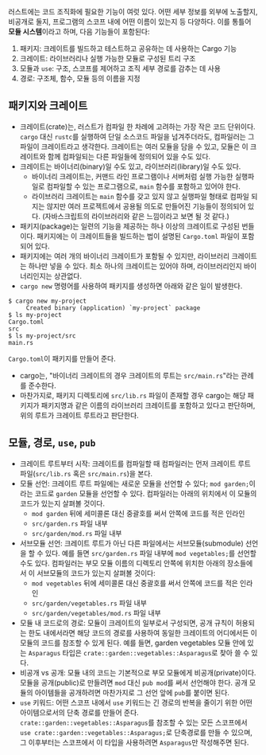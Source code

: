 러스트에는 코드 조직화에 필요한 기능이 여럿 있다. 어떤 세부 정보를 외부에 노출할지, 비공개로 둘지, 프로그램의 스코프 내에 어떤 이름이 있는지 등 다양하다. 이를 통틀어 **모듈 시스템**이라고 하며, 다음 기능들이 포함된다:

1. 패키지: 크레이트를 빌드하고 테스트하고 공유하는 데 사용하는 Cargo 기능
2. 크레이트: 라이브러리나 실행 가능한 모듈로 구성된 트리 구조
3. 모듈과 `use`: 구조, 스코프를 제어하고 조직 세부 경로를 감추는 데 사용
4. 경로: 구조체, 함수, 모듈 등의 이름을 지정

## 패키지와 크레이트

- 크레이트(crate)는, 러스트가 컴파일 한 차례에 고려하는 가장 작은 코드 단위이다. `cargo` 대신 `rustc`를 실행하여 단일 소스코드 파일을 넘겨주더라도, 컴파일러는 그 파일이 크레이트라고 생각한다. 크레이트는 여러 모듈을 담을 수 있고, 모듈은 이 크레이트와 함께 컴파일되는 다른 파일들에 정의되어 있을 수도 있다.
- 크레이트는 바이너리(binary)일 수도 있고, 라이브러리(library)일 수도 있다.
  - 바이너리 크레이트는, 커맨드 라인 프로그램이나 서버처럼 실행 가능한 실행파일로 컴파일할 수 있는 프로그램으로, `main` 함수를 포함하고 있어야 한다.
  - 라이브러리 크레이트는 `main` 함수를 갖고 있지 않고 실행파일 형태로 컴파일 되지는 않지만 여러 프로젝트에서 공용될 의도로 만들어진 기능들이 정의되어 있다. (자바스크립트의 라이브러리와 같은 느낌이라고 보면 될 것 같다.)
- 패키지(package)는 일련의 기능을 제공하는 하나 이상의 크레이트로 구성된 번들이다. 패키지에는 이 크레이트들을 빌드하는 법이 설명된 `Cargo.toml` 파일이 포함되어 있다.
- 패키지에는 여러 개의 바이너리 크레이트가 포함될 수 있지만, 라이브러리 크레이트는 하나만 넣을 수 있다. 최소 하나의 크레이트는 있어야 하며, 라이브러리인지 바이너리인지는 상관없다.
- `cargo new` 명령어를 사용하여 패키지를 생성하면 아래와 같은 일이 발생한다.

```
$ cargo new my-project
     Created binary (application) `my-project` package
$ ls my-project
Cargo.toml
src
$ ls my-project/src
main.rs
```

`Cargo.toml`이 패키지를 만들어 준다.

- cargo는, "바이너리 크레이트의 경우 크레이트의 루트는 `src/main.rs`"라는 관례를 준수한다.
- 마찬가지로, 패키지 디렉토리에 `src/lib.rs` 파일이 존재할 경우 cargo는 해당 패키지가 패키지명과 같은 이름의 라이브러리 크레이트를 포함하고 있다고 판단하며, 위의 루트가 크레이트 루트라고 판단한다.

## 모듈, 경로, `use`, `pub`

- 크레이트 루트부터 시작: 크레이트를 컴파일할 때 컴파일러는 먼저 크레이트 루트 파일(`src/lib.rs` 혹은 `src/main.rs`)을 본다.
- 모듈 선언: 크레이트 루트 파일에는 새로운 모듈을 선언할 수 있다; `mod garden;`이라는 코드로 `garden` 모듈을 선언할 수 있다. 컴파일러는 아래의 위치에서 이 모듈의 코드가 있는지 살펴볼 것이다.
  - `mod garden` 뒤에 세미콜론 대신 중괄호를 써서 안쪽에 코드를 적은 인라인
  - `src/garden.rs` 파일 내부
  - `src/garden/mod.rs` 파일 내부
- 서브모듈 선언: 크레이트 루트가 아닌 다른 파일에서는 서브모듈(submodule) 선언을 할 수 있다. 예를 들면 `src/garden.rs` 파일 내부에 `mod vegetables;`를 선언할 수도 있다. 컴파일러는 부모 모듈 이름의 디렉토리 안쪽에 위치한 아래의 장소들에서 이 서브모듈의 코드가 있는지 살펴볼 것이다:
  - `mod vegetables` 뒤에 세미콜론 대신 중괄호를 써서 안쪽에 코드를 적은 인라인
  - `src/garden/vegetables.rs` 파일 내부
  - `src/garden/vegetables/mod.rs` 파일 내부
- 모듈 내 코드로의 경로: 모듈이 크레이트의 일부로서 구성되면, 공개 규칙이 허용되는 한도 내에서라면 해당 코드의 경로를 사용하여 동일한 크레이트의 어디에서든 이 모듈의 코드를 참조할 수 있게 된다. 예를 들면, garden vegetables 모듈 안에 있는 `Asparagus` 타입은 `crate::garden::vegetables::Asparagus`로 찾아 쓸 수 있다.
- 비공개 vs 공개: 모듈 내의 코드는 기본적으로 부모 모듈에게 비공개(private)이다. 모듈을 공개(public)로 만들려면 `mod` 대신 `pub mod`를 써서 선언해야 한다. 공개 모듈의 아이템들을 공개하려면 마찬가지로 그 선언 앞에 `pub`를 붙이면 된다.
- `use` 키워드: 어떤 스코프 내에서 `use` 키워드는 긴 경로의 반복을 줄이기 위한 어떤 아이템으로서의 단축 경로를 만들어 준다. `crate::garden::vegetables::Asparagus`를 참조할 수 있는 모든 스코프에서 `use crate::garden::vegetables::Asparagus;`로 단축경로를 만들 수 있으며, 그 이후부터는 스코프에서 이 타입을 사용하려면 `Asparagus`만 작성해주면 된다.
